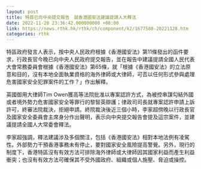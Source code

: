 ```yaml
---
layout: post
title: 特首已向中央提交報告　就香港國安法建議提請人大釋法
date: 2022-11-28 23:36:42.000000000 +08:00
link: https://news.rthk.hk/rthk/ch/component/k2/1677580-20221128.htm
categories: rthk
---
```


特區政府發言人表示，按中央人民政府根據《香港國安法》第11條發出的函件要求，行政長官今晚已向中央人民政府提交報告，並在報告中建議提請全國人民代表大會常務委員會根據《香港國安法》第65條，就「根據《香港國安法》的立法原意和目的，沒有本地全面執業資格的海外律師或大律師，可否以任何形式參與處理危害國家安全犯罪案件的工作？」作出解釋。

英國御用大律師Tim Owen獲高等法院批准以專案認許方式，為被控串謀勾結外國或者境外勢力危害國家安全等罪行的黎智英辯護；律政司司長就專案認許申請上訴許可，終審法院裁決，拒絕申請。終院裁決後近三個小時，李家超傍晚以行政長官及國家安全委員會主席身分作出聲明，表示向中央提交報告會提及這宗案件，並建議提請全國人大常委會釋法。

李家超強調，釋法建議涉及多個關注，包括《香港國安法》相對本地法例有凌駕性。外部勢力干預香港事務未有停止，要對國家安全風險提高警覺。另外，現行的制度下，香港特區沒有有效方法可排除海外律師或大律師因其國家利益而產生利益衝突；也沒有有效方法可確保其不受外國政府、組織或個人施壓、脅迫或操控。　　
